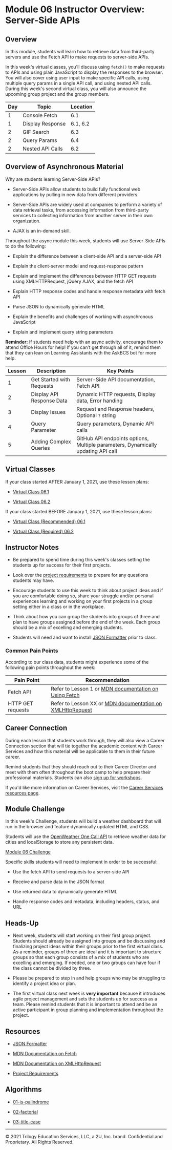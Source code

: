 # Module 06 Instructor Overview: Server-Side APIs

## Overview

In this module, students will learn how to retrieve data from third-party servers and use the Fetch API to make requests to server-side APIs.

In this week's virtual classes, you'll discuss using `fetch()` to make requests to APIs and using plain JavaScript to display the responses to the browser. You will also cover using user input to make specific API calls, using multiple query params in a single API call, and using nested API calls. During this week's second virtual class, you will also announce the upcoming group project and the group members.

| Day  | Topic              | Location   |
| ---  | ---                | ---        |
| 1    | Console Fetch      | 6.1        |
| 1    | Display Response   | 6.1, 6.2   |
| 2    | GIF Search         | 6.3        |
| 2    | Query Params       | 6.4        |
| 2    | Nested API Calls   | 6.2        |

## Overview of Asynchronous Material 

Why are students learning Server-Side APIs?

* Server-Side APIs allow students to build fully functional web applications by pulling in new data from different providers.

* Server-Side APIs are widely used at companies to perform a variety of data retrieval tasks, from accessing information from third-party services to collecting information from another server in their own organization.

* AJAX is an in-demand skill. 

Throughout the async module this week, students will use Server-Side APIs to do the following:

* Explain the difference between a client-side API and a server-side API

* Explain the client-server model and request-response pattern

* Explain and implement the differences between HTTP GET requests using XMLHTTPRequest, jQuery AJAX, and the fetch API

* Explain HTTP response codes and handle response metadata with fetch API

* Parse JSON to dynamically generate HTML

* Explain the benefits and challenges of working with asynchronous JavaScript

* Explain and implement query string parameters

**Reminder:** If students need help with an async activity, encourage them to attend Office Hours for help! If you can’t get through all of it, remind them that they can lean on Learning Assistants with the AskBCS bot for more help.

| Lesson           | Description                | Key Points                                                                         |
| ---              | ---                        | ---                                                                                |
| 1                | Get Started with Requests  | Server-Side API documentation, Fetch API                                           |
| 2                | Display API Response Data  | Dynamic HTTP requests, Display data, Error handing                                 |
| 3                | Display Issues             | Request and Response headers, Optional `?` string                                  |
| 4                | Query Parameter            | Query parameters, Dynamic API calls                                                |
| 5                | Adding Complex Queries     |  GitHub API endpoints options, Multiple parameters, Dynamically updating API call  |

## Virtual Classes

If your class started AFTER January 1, 2021, use these lesson plans:

* [Virtual Class 06.1](./06.1-REQUIRED.md)

* [Virtual Class 06.2](./06.2-REQUIRED.md)

If your class started BEFORE January 1, 2021, use these lesson plans:

* [Virtual Class (Recommended) 06.1](./06.1-RECOMMENDED.md)

* [Virtual Class (Required) 06.2](./06.2-REQUIRED.md)

## Instructor Notes

* Be prepared to spend time during this week's classes setting the students up for success for their first projects.

* Look over the [project requirements](../../01-Class-Content/06-Server-Side-APIs/04-Supplemental/Project-Requirements.md) to prepare for any questions students may have. 

* Encourage students to use this week to think about project ideas and if you are comfortable doing so, share your struggle and/or personal experiences learning and working on your first projects in a group setting either in a class or in the workplace. 

* Think about how you can group the students into groups of three and plan to have groups assigned before the end of the week. Each group should be a mix of excelling and emerging students.

* Students will need and want to install [JSON Formatter](https://chrome.google.com/webstore/detail/json-formatter/bcjindcccaagfpapjjmafapmmgkkhgoa?hl=en) prior to class. 

### Common Pain Points

According to our class data, students might experience some of the following pain points throughout the week:

| Pain Point                          | Recommendation       |
| ---                                 | ---                  |
| Fetch API                           | Refer to Lesson 1 or [MDN documentation on Using Fetch](https://developer.mozilla.org/en-US/docs/Web/API/Fetch_API/Using_Fetch) |
| HTTP GET requests | Refer to Lesson XX or [MDN documentation on XMLHttpRequest](https://developer.mozilla.org/en-US/docs/Web/API/XMLHttpRequest)|

## Career Connection

During each lesson that students work through, they will also view a Career Connection section that will tie together the academic content with Career Services and how this material will be applicable to them in their future career.

Remind students that they should reach out to their Career Director and meet with them often throughout the boot camp to help prepare their professional materials. Students can also [sign up for workshops](https://careerservicesonlineevents.splashthat.com/).

If you'd like more information on Career Services, visit the [Career Services resources page](https://mycareerspot.org/).

## Module Challenge

In this week's Challenge, students will build a weather dashboard that will run in the browser and feature dynamically updated HTML and CSS.

Students will use the [OpenWeather One Call API](https://openweathermap.org/api/one-call-api) to retrieve weather data for cities and localStorage to store any persistent data.

[Module 06 Challenge](../../01-Class-Content/06-Server-Side-APIs/02-Challenge)

Specific skills students will need to implement in order to be successful:

* Use the fetch API to send requests to a server-side API

* Receive and parse data in the JSON format

* Use returned data to dynamically generate HTML

* Handle response codes and metadata, including headers, status, and URL

## Heads-Up

* Next week, students will start working on their first group project. Students should already be assigned into groups and be discussing and finalizing project ideas within their groups prior to the first virtual class. As a reminder, groups of three are ideal and it is important to structure groups so that each group consists of a mix of students who are excelling and emerging. If needed, one or two groups can have four if the class cannot be divided by three.

* Please be prepared to step in and help groups who may be struggling to identify a project idea or plan.  

* The first virtual class next week is **very important** because it introduces agile project management and sets the students up for success as a team. Please remind students that it is important to attend and be an active participant in group planning and implementation throughout the project.

## Resources

* [JSON Formatter](https://chrome.google.com/webstore/detail/json-formatter/bcjindcccaagfpapjjmafapmmgkkhgoa?hl=en)

* [MDN Documentation on Fetch](https://developer.mozilla.org/en-US/docs/Web/API/Fetch_API)

* [MDN Documentation on XMLHttpRequest](https://developer.mozilla.org/en-US/docs/Web/API/XMLHttpRequest)

* [Project Requirements](../../01-Class-Content/06-Server-Side-APIs/04-Supplemental/Project-Requirements.md)

## Algorithms

* [01-is-palindrome](../../01-Class-Content/06-Server-Side-APIs/03-Algorithms/01-is-palindrome)

* [02-factorial](../../01-Class-Content/06-Server-Side-APIs/03-Algorithms/02-factorial)

* [03-title-case](../../01-Class-Content/06-Server-Side-APIs/03-Algorithms/03-title-case)

---
© 2021 Trilogy Education Services, LLC, a 2U, Inc. brand. Confidential and Proprietary. All Rights Reserved.
